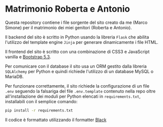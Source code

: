 # Matrimonio Roberta e Antonio

Questa repository contiene i file sorgente del sito creato da me (Marco Simone) per il matrimonio dei miei genitori (Roberta e Antonio).

Il backend del sito è scritto in Python usando la libreria `Flask` che abilita l'utilizzo del template engine `Jinja` per generare dinamicamente i file HTML.

Il frontend del sito è scritto con una combinazione di CSS3 e JavaScript vanilla e [Bootstrap 5.3](https://getbootstrap.com).

Per comunicare con il database il sito usa un ORM gestito dalla libreria `SQLAlchemy` per Python e quindi richiede l'utilizzo di un database MySQL o MariaDB.

Per funzionare correttamente, il sito richiede 
la configurazione di un file `.env` seguendo la falsariga del file `.env.template` contenuto nella repo oltre all'installazione dei moduli per Python elencati in `requirements.txt`, installabili con il semplice comando: 
```sh
pip install -r requirements.txt
```

Il codice è formattato utilizzando il formatter [Black](https://github.com/psf/black)